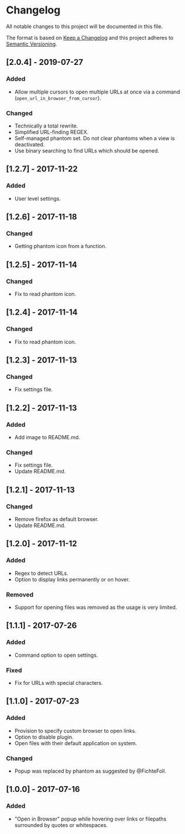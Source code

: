 # Changelog
All notable changes to this project will be documented in this file.

The format is based on [Keep a Changelog](http://keepachangelog.com/en/1.0.0/)
and this project adheres to [Semantic Versioning](http://semver.org/spec/v2.0.0.html).


## [2.0.4] - 2019-07-27

### Added
- Allow multiple cursors to open multiple URLs at once via a command (`open_url_in_browser_from_cursor`).

### Changed
- Technically a total rewrite.
- Simplified URL-finding REGEX.
- Self-managed phantom set. Do not clear phantoms when a view is deactivated.
- Use binary searching to find URLs which should be opened.


## [1.2.7] - 2017-11-22

### Added
- User level settings.


## [1.2.6] - 2017-11-18

### Changed
- Getting phantom icon from a function.


## [1.2.5] - 2017-11-14

### Changed
- Fix to read phantom icon.


## [1.2.4] - 2017-11-14

### Changed
- Fix to read phantom icon.


## [1.2.3] - 2017-11-13

### Changed
- Fix settings file.


## [1.2.2] - 2017-11-13

### Added
- Add image to README.md.
### Changed
- Fix settings file.
- Update README.md.


## [1.2.1] - 2017-11-13

### Changed
- Remove firefox as default browser.
- Update README.md.


## [1.2.0] - 2017-11-12

### Added
- Regex to detect URLs.
- Option to display links permanently or on hover.
### Removed
- Support for opening files was removed as the usage is very limited.


## [1.1.1] - 2017-07-26

### Added
- Command option to open settings.
### Fixed
- Fix for URLs with special characters.


## [1.1.0] - 2017-07-23

### Added
- Provision to specify custom browser to open links.
- Option to disable plugin.
- Open files with their default application on system.
### Changed
- Popup was replaced by phantom as suggested by @FichteFoll.


## [1.0.0] - 2017-07-16

### Added
- "Open in Browser" popup while hovering over links or filepaths surrounded by quotes or whitespaces.
